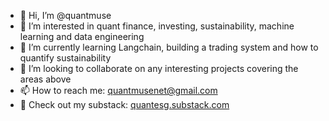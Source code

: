- 👋 Hi, I’m @quantmuse
- 👀 I’m interested in quant finance, investing, sustainability, machine learning and data engineering
- 🌱 I’m currently learning Langchain, building a trading system and how to quantify sustainability
- 💞️ I’m looking to collaborate on any interesting projects covering the areas above
- 📫 How to reach me: quantmusenet@gmail.com
- 📝 Check out my substack: [quantesg.substack.com](https://www.quantesg.substack.com)

<!---
quantmuse/quantmuse is a ✨ special ✨ repository because its `README.md` (this file) appears on your GitHub profile.
You can click the Preview link to take a look at your changes.
--->
